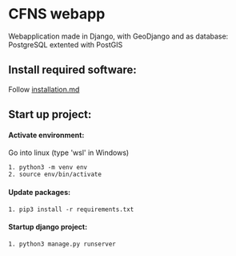 # CFNS webapp
Webapplication made in Django, with GeoDjango and as database: PostgreSQL extented with PostGIS

## Install required software:
Follow [installation.md](installation.md)

## Start up project:
#### Activate environment:
Go into linux (type 'wsl' in Windows)

	1. python3 -m venv env
	2. source env/bin/activate

#### Update packages:
	1. pip3 install -r requirements.txt

#### Startup django project:
	1. python3 manage.py runserver
